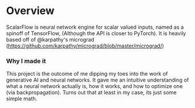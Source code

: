 # Overview
ScalarFlow is neural network engine for scalar valued inputs, named as a spinoff of TensorFlow, (Although the API is closer to PyTorch). It is heavily based off of @karpathy's micrograd (https://github.com/karpathy/micrograd/blob/master/micrograd/)

### Why I made it
This project is the outcome of me dipping my toes into the work of generative AI and neural networks. It gave me an intuitive understanding of what a neural network actually is, how it works, and how to optimize one (via backpropagation). Turns out that at least in my case, its just some simple math.

